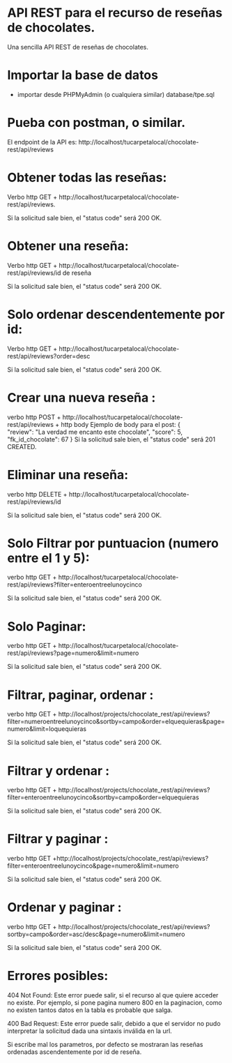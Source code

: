 # API REST para el recurso de reseñas de chocolates.
Una sencilla API REST de reseñas de chocolates.
# Importar la base de datos
- importar desde PHPMyAdmin (o cualquiera similar) database/tpe.sql
# Pueba con postman, o similar.
El endpoint de la API es: http://localhost/tucarpetalocal/chocolate-rest/api/reviews
# Obtener todas las reseñas:
 Verbo http GET + http://localhost/tucarpetalocal/chocolate-rest/api/reviews.

Si la solicitud sale bien, el "status code" será 200 OK. 
# Obtener una reseña:
Verbo http GET + http://localhost/tucarpetalocal/chocolate-rest/api/reviews/id de reseña

Si la solicitud sale bien, el "status code" será 200 OK. 

# Solo ordenar descendentemente por id:
Verbo http GET + http://localhost/tucarpetalocal/chocolate-rest/api/reviews?order=desc

Si la solicitud sale bien, el "status code" será 200 OK. 

# Crear una nueva reseña :
 verbo http POST + http://localhost/tucarpetalocal/chocolate-rest/api/reviews + http body
Ejemplo de body para el post:
{   
    "review": "La verdad me encanto este chocolate",
    "score": 5,
    "fk_id_chocolate": 67
}
Si la solicitud sale bien, el "status code" será 201 CREATED. 

# Eliminar una reseña:
 verbo http DELETE + http://localhost/tucarpetalocal/chocolate-rest/api/reviews/id

 Si la solicitud sale bien, el "status code" será 200 OK. 
# Solo Filtrar por puntuacion (numero entre el 1 y 5):
 verbo http GET + http://localhost/tucarpetalocal/chocolate-rest/api/reviews?filter=enteroentreelunoycinco

  Si la solicitud sale bien, el "status code" será 200 OK. 

# Solo Paginar:
 verbo http GET + http://localhost/tucarpetalocal/chocolate-rest/api/reviews?page=numero&limit=numero

  Si la solicitud sale bien, el "status code" será 200 OK. 
  
# Filtrar, paginar, ordenar :
  verbo http GET + http://localhost/projects/chocolate_rest/api/reviews?filter=numeroentreelunoycinco&sortby=campo&order=elquequieras&page=numero&limit=loquequieras

  Si la solicitud sale bien, el "status code" será 200 OK. 
  
# Filtrar y ordenar :
  verbo http GET + http://localhost/projects/chocolate_rest/api/reviews?filter=enteroentreelunoycinco&sortby=campo&order=elquequieras

  Si la solicitud sale bien, el "status code" será 200 OK. 
  
# Filtrar y paginar :
  verbo http GET +http://localhost/projects/chocolate_rest/api/reviews?filter=enteroentreelunoycinco&page=numero&limit=numero

  Si la solicitud sale bien, el "status code" será 200 OK. 
  
# Ordenar y paginar : 
 verbo http GET + http://localhost/projects/chocolate_rest/api/reviews?sortby=campo&order=asc/desc&page=numero&limit=numero

  Si la solicitud sale bien, el "status code" será 200 OK. 
  

 # Errores posibles:

 404 Not Found: Este error puede salir, si el recurso al que quiere acceder no existe. Por ejemplo, si pone pagina numero 800 en la paginacion, como no existen tantos datos en la tabla es probable que salga.
 
 400 Bad Request: Este error puede salir, debido a que el servidor no pudo interpretar la solicitud dada una sintaxis inválida en la url.


 Si escribe mal los parametros, por defecto se mostraran las reseñas ordenadas ascendentemente por id de reseña.




